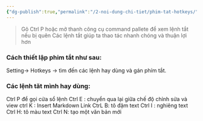 ```yaml
---
{"dg-publish":true,"permalink":"/2-noi-dung-chi-tiet/phim-tat-hotkeys/","dgPassFrontmatter":true,"noteIcon":"1","created":"","updated":""}
---
```




>Gõ Ctrl P hoặc mở thanh công cụ command pallete để xem lệnh tắt nếu bị quên
>Các lệnh tắt giúp ta thao tác nhanh chóng và thuận lợi hơn

### Cách thiết lập phim tắt như sau:

Setting-> Hotkeys -> tìm đến các lệnh hay dùng và gán phím tắt.

### Các lệnh tăt mình hay dùng:

Ctrl P để gọi cửa sổ lệnh 
Ctrl E : chuyển qua lại giữa chế độ chỉnh sửa và view
ctrl K : Insert Markdown Link
CtrL B: tô đậm text
Ctrl I : nghiêng text
Ctrl H: tô màu text
Ctrl N: tạo một văn bản mới

